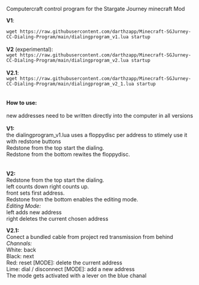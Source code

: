Computercraft control program for the Stargate Journey minecraft Mod

**V1**:<br />

``` wget https://raw.githubusercontent.com/darthzapp/Minecraft-SGJurney-CC-Dialing-Program/main/dialingprogram_v1.lua startup ```
<br />
<br />
**V2** (experimental): 
<br />
```wget https://raw.githubusercontent.com/darthzapp/Minecraft-SGJurney-CC-Dialing-Program/main/dialingprogram_v2.lua startup``` 
<br /> 
<br />
**V2.1**: 
<br />
```wget https://raw.githubusercontent.com/darthzapp/Minecraft-SGJurney-CC-Dialing-Program/main/dialingprogram_v2_1.lua startup``` 
<br /> 
<br />
<br />
**How to use:** 
<br />
<br />
new addresses need to be written directly into the computer in all versions
<br />
<br />
**V1:** <br />
the dialingprogram_v1.lua uses a floppydisc per address to stimely use it with redstone buttons <br />
Redstone from the top start the dialing. <br />
Redstone from the bottom rewites the floppydisc. <br />
<br />
<br />
**V2:** <br />
Redstone from the top start the dialing. <br />
left counts down right counts up. <br />
front sets first address. <br />
Redstone from the bottom enables the editing mode. <br />
*Editing Mode:* <br />
left adds new address <br />
right deletes the current chosen address <br />

**V2.1:** <br />
Conect a bundled cable from project red transmission from behind<br />
*Channals:* <br />
White: back <br />
Black: next <br />
Red: reset [MODE]: delete the current address <br />
Lime: dial / disconnect [MODE]: add a new address <br />
The mode gets activated with a lever on the blue chanal

